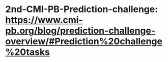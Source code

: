# 2nd-CMI-PB-Prediction-challenge: https://www.cmi-pb.org/blog/prediction-challenge-overview/#Prediction%20challenge%20tasks
